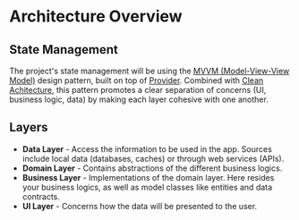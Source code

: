 # Architecture Overview

## State Management
The project's state management will be using the [MVVM (Model-View-View Model)](https://en.wikipedia.org/wiki/Model%E2%80%93view%E2%80%93viewmodel) design pattern, built on top of [Provider](pub.dev/packages/provider). Combined with [Clean Achitecture](https://blog.cleancoder.com/uncle-bob/2012/08/13/the-clean-architecture.html), this pattern promotes a clear separation of concerns (UI, business logic, data) by making each layer cohesive with one another.

## Layers

- **Data Layer** - Access the information to be used in the app. Sources include local data (databases, caches) or through web services (APIs).
- **Domain Layer** - Contains abstractions of the different business logics.
- **Business Layer** - Implementations of the domain layer. Here resides your business logics, as well as model classes like entities and data contracts.
- **UI Layer** - Concerns how the data will be presented to the user.